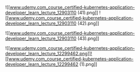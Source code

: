 ![[www.udemy.com_course_certified-kubernetes-application-developer_learn_lecture_12903110 (41).png]]
![[www.udemy.com_course_certified-kubernetes-application-developer_learn_lecture_12903110 (42).png]]

![[www.udemy.com_course_certified-kubernetes-application-developer_learn_lecture_12903110 (43).png]]

![[www.udemy.com_course_certified-kubernetes-application-developer_learn_lecture_12299462.png]]![[www.udemy.com_course_certified-kubernetes-application-developer_learn_lecture_12299462 (1).png]]